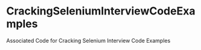 # CrackingSeleniumInterviewCodeExamples
 Associated Code for Cracking Selenium Interview Code Examples
